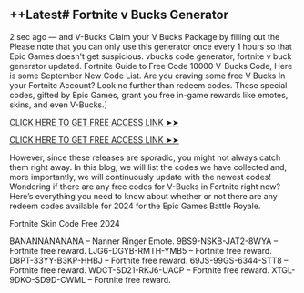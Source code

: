 ## ++Latest# Fortnite v Bucks Generator

2 sec ago — and V-Bucks Claim your V Bucks Package by filling out the Please note that you can only use this generator once every 1 hours so that Epic Games doesn't get suspicious. vbucks code generator, fortnite v buck generator updated. Fortnite Guide to Free Code 10000 V-Bucks Code, Here is some September New Code List. Are you craving some free V Bucks In your Fortnite Account? Look no further than redeem codes. These special codes, gifted by Epic Games, grant you free in-game rewards like emotes, skins, and even V-Bucks.]

[CLICK HERE TO GET FREE ACCESS LINK ➤➤
](https://www.unlockfood.ca/EatRightOntario/media/ERO_Images/todayallmrbeastnew1.html)

[CLICK HERE TO GET FREE ACCESS LINK ➤➤
](https://www.unlockfood.ca/EatRightOntario/media/ERO_Images/todayallmrbeastnew1.html)

However, since these releases are sporadic, you might not always catch them right away. In this blog, we will list the codes we have collected and, more importantly, we will continuously update with the newest codes! Wondering if there are any free codes for V-Bucks in Fortnite right now? Here’s everything you need to know about whether or not there are any redeem codes available for 2024 for the Epic Games Battle Royale.

Fortnite Skin Code Free 2024

BANANNANANANA – Nanner Ringer Emote. 9BS9-NSKB-JAT2-8WYA – Fortnite free reward. LJG6-DGYB-RMTH-YMB5 – Fortnite free reward. D8PT-33YY-B3KP-HHBJ – Fortnite free reward. 69JS-99GS-6344-STT8 – Fortnite free reward. WDCT-SD21-RKJ6-UACP – Fortnite free reward. XTGL-9DKO-SD9D-CWML – Fortnite free reward.

